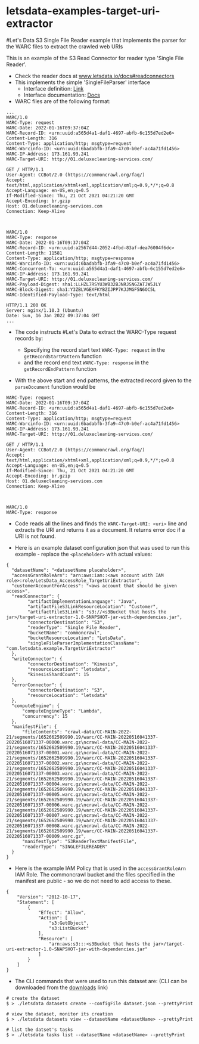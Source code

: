 # letsdata-examples-target-uri-extractor
#Let's Data S3 Single File Reader example that implements the parser for the WARC files to extract the crawled web URIs

This is an example of the S3 Read Connector for reader type 'Single File Reader'. 

* Check the reader docs at www.letsdata.io/docs#readconnectors
* This implements the simple 'SingleFileParser' interface 
  * Interface definition: [Link](https://github.com/lets-data/letsdata-data-interface/blob/main/src/main/java/com/resonance/letsdata/data/readers/interfaces/parsers/SingleFileParser.java)
  * Interface documentation: [Docs](https://82x9zh5ijl.execute-api.us-east-1.amazonaws.com/Test/docs#sdkinterface)
* WARC files are of the following format: 
```
...
WARC/1.0
WARC-Type: request
WARC-Date: 2022-01-16T09:37:04Z
WARC-Record-ID: <urn:uuid:a565d4a1-daf1-4697-abfb-6c155d7ed2e6>
Content-Length: 316
Content-Type: application/http; msgtype=request
WARC-Warcinfo-ID: <urn:uuid:6badabfb-3fa9-47c0-b0ef-ac4a71fd1456>
WARC-IP-Address: 173.161.93.241
WARC-Target-URI: http://01.deluxecleaning-services.com/

GET / HTTP/1.1
User-Agent: CCBot/2.0 (https://commoncrawl.org/faq/)
Accept: text/html,application/xhtml+xml,application/xml;q=0.9,*/*;q=0.8
Accept-Language: en-US,en;q=0.5
If-Modified-Since: Thu, 21 Oct 2021 04:21:20 GMT
Accept-Encoding: br,gzip
Host: 01.deluxecleaning-services.com
Connection: Keep-Alive



WARC/1.0
WARC-Type: response
WARC-Date: 2022-01-16T09:37:04Z
WARC-Record-ID: <urn:uuid:a2567d44-2052-4fbd-83af-dea76004f6dc>
Content-Length: 11581
Content-Type: application/http; msgtype=response
WARC-Warcinfo-ID: <urn:uuid:6badabfb-3fa9-47c0-b0ef-ac4a71fd1456>
WARC-Concurrent-To: <urn:uuid:a565d4a1-daf1-4697-abfb-6c155d7ed2e6>
WARC-IP-Address: 173.161.93.241
WARC-Target-URI: http://01.deluxecleaning-services.com/
WARC-Payload-Digest: sha1:LLHZL7RSYU3WB32BJNRJSNGZATJW5JLY
WARC-Block-Digest: sha1:Y3ZBLVGEXFKYBZIJPP7KJJMGF5N6OC5L
WARC-Identified-Payload-Type: text/html

HTTP/1.1 200 OK
Server: nginx/1.10.3 (Ubuntu)
Date: Sun, 16 Jan 2022 09:37:04 GMT
...
```
* The code instructs #Let's Data to extract the WARC-Type request records by:
  * Specifying the record start text `WARC-Type: request` in the `getRecordStartPattern` function 
  * and the record end text `WARC-Type: response` in the `getRecordEndPattern` function

* With the above start and end patterns, the extracted record given to the `parseDocument` function would be 
```
WARC-Type: request
WARC-Date: 2022-01-16T09:37:04Z
WARC-Record-ID: <urn:uuid:a565d4a1-daf1-4697-abfb-6c155d7ed2e6>
Content-Length: 316
Content-Type: application/http; msgtype=request
WARC-Warcinfo-ID: <urn:uuid:6badabfb-3fa9-47c0-b0ef-ac4a71fd1456>
WARC-IP-Address: 173.161.93.241
WARC-Target-URI: http://01.deluxecleaning-services.com/

GET / HTTP/1.1
User-Agent: CCBot/2.0 (https://commoncrawl.org/faq/)
Accept: text/html,application/xhtml+xml,application/xml;q=0.9,*/*;q=0.8
Accept-Language: en-US,en;q=0.5
If-Modified-Since: Thu, 21 Oct 2021 04:21:20 GMT
Accept-Encoding: br,gzip
Host: 01.deluxecleaning-services.com
Connection: Keep-Alive



WARC/1.0
WARC-Type: response
```

* Code reads all the lines and finds the  `WARC-Target-URI: <uri>` line and extracts the URI and returns it as a document. It returns error doc if a URI is not found.

* Here is an example dataset configuration json that was used to run this example - replace the `<placeholder>` with actual values:
```
{
  "datasetName": "<datasetName placeholder>",
  "accessGrantRoleArn": "arn:aws:iam::<aws account with IAM role>:role/LetsData_AccessRole_TargetUriExtractor",
  "customerAccountForAccess": "<aws account that should be given access>",
  "readConnector": {
        "artifactImplementationLanguage": "Java",      
        "artifactFileS3LinkResourceLocation": "Customer",
        "artifactFileS3Link": "s3://<s3Bucket that hosts the jar>/target-uri-extractor-1.0-SNAPSHOT-jar-with-dependencies.jar",     
        "connectorDestination": "S3",
        "readerType": "Single File Reader",
        "bucketName": "commoncrawl",
        "bucketResourceLocation": "LetsData",
        "singleFileParserImplementationClassName": "com.letsdata.example.TargetUriExtractor"
  },
  "writeConnector": {
        "connectorDestination": "Kinesis",
        "resourceLocation": "letsdata",
        "kinesisShardCount": 15
  },
  "errorConnector": {
        "connectorDestination": "S3",
        "resourceLocation": "letsdata"
  },
  "computeEngine": {
      "computeEngineType": "Lambda",
      "concurrency": 15
  },
  "manifestFile": {
      "fileContents": "crawl-data/CC-MAIN-2022-21/segments/1652662509990.19/warc/CC-MAIN-20220516041337-20220516071337-00000.warc.gz\ncrawl-data/CC-MAIN-2022-21/segments/1652662509990.19/warc/CC-MAIN-20220516041337-20220516071337-00001.warc.gz\ncrawl-data/CC-MAIN-2022-21/segments/1652662509990.19/warc/CC-MAIN-20220516041337-20220516071337-00002.warc.gz\ncrawl-data/CC-MAIN-2022-21/segments/1652662509990.19/warc/CC-MAIN-20220516041337-20220516071337-00003.warc.gz\ncrawl-data/CC-MAIN-2022-21/segments/1652662509990.19/warc/CC-MAIN-20220516041337-20220516071337-00004.warc.gz\ncrawl-data/CC-MAIN-2022-21/segments/1652662509990.19/warc/CC-MAIN-20220516041337-20220516071337-00005.warc.gz\ncrawl-data/CC-MAIN-2022-21/segments/1652662509990.19/warc/CC-MAIN-20220516041337-20220516071337-00006.warc.gz\ncrawl-data/CC-MAIN-2022-21/segments/1652662509990.19/warc/CC-MAIN-20220516041337-20220516071337-00007.warc.gz\ncrawl-data/CC-MAIN-2022-21/segments/1652662509990.19/warc/CC-MAIN-20220516041337-20220516071337-00008.warc.gz\ncrawl-data/CC-MAIN-2022-21/segments/1652662509990.19/warc/CC-MAIN-20220516041337-20220516071337-00009.warc.gz",
      "manifestType": "S3ReaderTextManifestFile",    
      "readerType": "SINGLEFILEREADER"
  }
}
```
* Here is the example IAM Policy that is used in the `accessGrantRoleArn` IAM Role. The commoncrawl bucket and the files specified in the manifest are public - so we do not need to add access to these.
```
{
    "Version": "2012-10-17",
    "Statement": [
        {
            "Effect": "Allow",
            "Action": [
                "s3:GetObject",
                "s3:ListBucket"
            ],
            "Resource": [
                "arn:aws:s3:::<s3Bucket that hosts the jar>/target-uri-extractor-1.0-SNAPSHOT-jar-with-dependencies.jar"
            ]
        }
    ]
}
```
* The CLI commands that were used to run this dataset are: (CLI can be downloaded from the [downloads](www.letsdata.io/#downloads) link)
```
# create the dataset
$ > ./letsdata datasets create --configFile dataset.json --prettyPrint

# view the dataset, monitor its creation 
$ > ./letsdata datasets view --datasetName <datasetName> --prettyPrint

# list the datset's tasks
$ > ./letsdata tasks list --datasetName <datasetName> --prettyPrint 
```